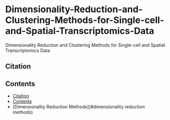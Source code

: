 # Dimensionality-Reduction-and-Clustering-Methods-for-Single-cell-and-Spatial-Transcriptomics-Data
Dimensionality Reduction and Clustering Methods for Single-cell and Spatial Transcriptomics Data

## Citation

## Contents

- [Citation](#citation)
- [Contents](#contents)
- [Dimensionality Reduction Methods](#dimensionality reduction methods)
